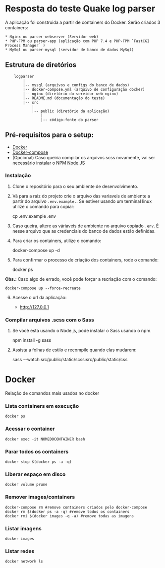 # Resposta do teste Quake log parser
A aplicação foi construida a partir de containers do Docker. Serão criados 3 containers:

	* Nginx ou parser-webserver (Servidor web)
	* PHP-FPM ou parser-app (aplicação com PHP 7.4 e PHP-FPM `FastCGI Process Manager` )
	* MySql ou parser-mysql (servidor de banco de dados MySql)


## Estrutura de diretórios
		logparser
			|
			|-- mysql (arquivos e configs do banco de dados)
			|-- docker-compose.yml (arquivo de configuração docker)
			|-- nginx (diretório do servidor web nginx)
			|-- README.md (documentação do teste)			
			|-- src
				|
				|-- public (diretório da aplicação)
					|
					|-- código-fonte do parser


## Pré-requisitos para o setup:
* [Docker](https://www.docker.com/products/docker-desktop)
* [Docker-compose](https://docs.docker.com/compose/install/)
* (Opcional) Caso queiria compilar os arquivos scss novamente, vai ser necessário instalar o NPM [Node JS](https://nodejs.org/)


### Instalação
1. Clone o repositório para o seu ambiente de desenvolvimento.

2. Vá para a raiz do projeto crie o arquivo das variaveis de ambiente a partir do arquivo `.env.example.`. Se estiver usando um terminal linux utilize o comando para copiar:

	cp .env.example .env

3. Caso queira, altere as váriaveis de ambiente no arquivo copiado `.env`. É nesse arquivo que as credenciais do banco de dados estão definidas.

4. Para criar os containers, utilize o comando:

	docker-compose up -d

5. Para confirmar o processo de criação dos containers, rode o comando:

	docker ps

**Obs.:** Caso algo de errado, você pode forçar a recriação com o comando:
	
	docker-compose up --force-recreate

6. Acesse o url da aplicação: 

	* http://127.0.0.1

### Compilar arquivos .scss com o Sass
1. Se você está usando o Node.js, pode instalar o Sass usando o npm.

	npm install -g sass

2. Assista a folhas de estilo e recompile quando elas mudarem:

	sass --watch src/public/static/scss:src/public/static/css


# Docker
Relação de comandos mais usados no docker

### Lista containers em execução
    docker ps

### Acessar o container
    docker exec -it NOMEDOCONTAINER bash

### Parar todos os containers
    docker stop $(docker ps -a -q)

### Liberar espaço em disco 
    docker volume prune

### Remover images/containers
    docker-compose rm #remove containers criados pelo docker-compose
    docker rm $(docker ps -a -q) #remove todos os containers
    docker rmi $(docker images -q -a) #remove todas as imagens

### Listar imagens
    docker images

### Listar redes
    docker network ls